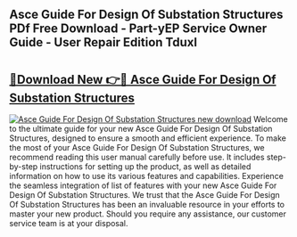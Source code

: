 ## Asce Guide For Design Of Substation Structures PDf Free Download - Part-yEP Service Owner Guide - User Repair Edition Tduxl

# <h2><a href="http://bc7901.oget.top/?id=Asce+Guide+For+Design+Of+Substation+Structures">🔗Download New 👉🔴 Asce Guide For Design Of Substation Structures</a></h2>

[![Asce Guide For Design Of Substation Structures new download](https://i.imgur.com/5g1atiW.png)](http://bc7901.oget.top/?id=Asce+Guide+For+Design+Of+Substation+Structures)
Welcome to the ultimate guide for your new Asce Guide For Design Of Substation Structures, designed to ensure a smooth and efficient experience. To make the most of your Asce Guide For Design Of Substation Structures, we recommend reading this user manual carefully before use. It includes step-by-step instructions for setting up the product, as well as detailed information on how to use its various features and capabilities. Experience the seamless integration of list of features with your new Asce Guide For Design Of Substation Structures. We trust that the Asce Guide For Design Of Substation Structures has been an invaluable resource in your efforts to master your new product. Should you require any assistance, our customer service team is at your disposal.
